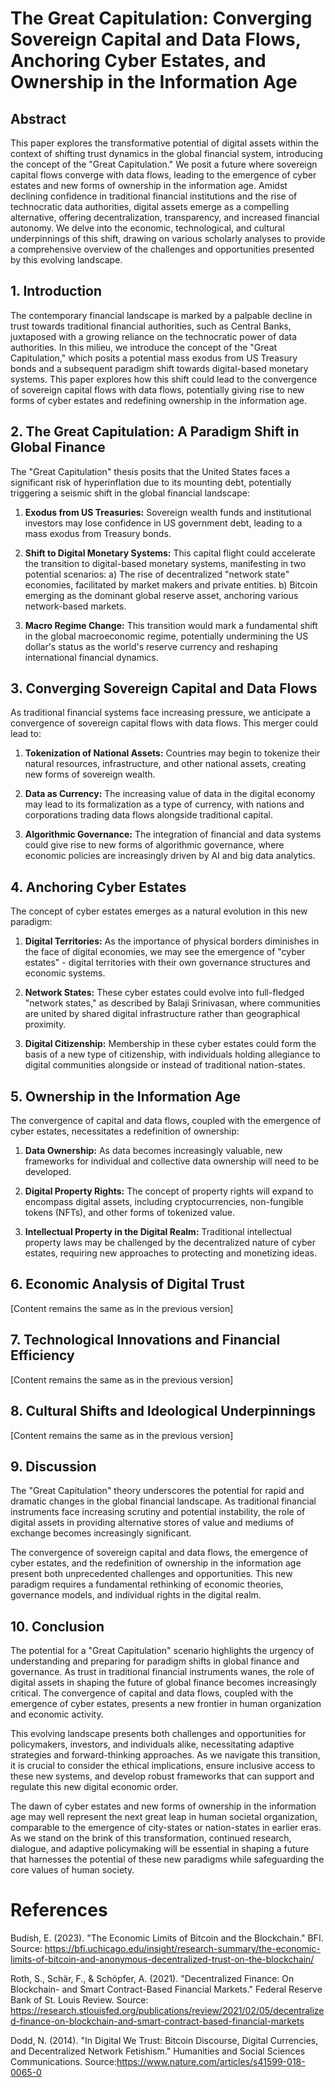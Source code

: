 # The Great Capitulation: Converging Sovereign Capital and Data Flows, Anchoring Cyber Estates, and Ownership in the Information Age

## Abstract

This paper explores the transformative potential of digital assets within the context of shifting trust dynamics in the global financial system, introducing the concept of the "Great Capitulation." We posit a future where sovereign capital flows converge with data flows, leading to the emergence of cyber estates and new forms of ownership in the information age. Amidst declining confidence in traditional financial institutions and the rise of technocratic data authorities, digital assets emerge as a compelling alternative, offering decentralization, transparency, and increased financial autonomy. We delve into the economic, technological, and cultural underpinnings of this shift, drawing on various scholarly analyses to provide a comprehensive overview of the challenges and opportunities presented by this evolving landscape.

## 1. Introduction

The contemporary financial landscape is marked by a palpable decline in trust towards traditional financial authorities, such as Central Banks, juxtaposed with a growing reliance on the technocratic power of data authorities. In this milieu, we introduce the concept of the "Great Capitulation," which posits a potential mass exodus from US Treasury bonds and a subsequent paradigm shift towards digital-based monetary systems. This paper explores how this shift could lead to the convergence of sovereign capital flows with data flows, potentially giving rise to new forms of cyber estates and redefining ownership in the information age.

## 2. The Great Capitulation: A Paradigm Shift in Global Finance

The "Great Capitulation" thesis posits that the United States faces a significant risk of hyperinflation due to its mounting debt, potentially triggering a seismic shift in the global financial landscape:

1. **Exodus from US Treasuries:** Sovereign wealth funds and institutional investors may lose confidence in US government debt, leading to a mass exodus from Treasury bonds.

2. **Shift to Digital Monetary Systems:** This capital flight could accelerate the transition to digital-based monetary systems, manifesting in two potential scenarios:
   a) The rise of decentralized "network state" economies, facilitated by market makers and private entities.
   b) Bitcoin emerging as the dominant global reserve asset, anchoring various network-based markets.

3. **Macro Regime Change:** This transition would mark a fundamental shift in the global macroeconomic regime, potentially undermining the US dollar's status as the world's reserve currency and reshaping international financial dynamics.

## 3. Converging Sovereign Capital and Data Flows

As traditional financial systems face increasing pressure, we anticipate a convergence of sovereign capital flows with data flows. This merger could lead to:

1. **Tokenization of National Assets:** Countries may begin to tokenize their natural resources, infrastructure, and other national assets, creating new forms of sovereign wealth.

2. **Data as Currency:** The increasing value of data in the digital economy may lead to its formalization as a type of currency, with nations and corporations trading data flows alongside traditional capital.

3. **Algorithmic Governance:** The integration of financial and data systems could give rise to new forms of algorithmic governance, where economic policies are increasingly driven by AI and big data analytics.

## 4. Anchoring Cyber Estates

The concept of cyber estates emerges as a natural evolution in this new paradigm:

1. **Digital Territories:** As the importance of physical borders diminishes in the face of digital economies, we may see the emergence of "cyber estates" - digital territories with their own governance structures and economic systems.

2. **Network States:** These cyber estates could evolve into full-fledged "network states," as described by Balaji Srinivasan, where communities are united by shared digital infrastructure rather than geographical proximity.

3. **Digital Citizenship:** Membership in these cyber estates could form the basis of a new type of citizenship, with individuals holding allegiance to digital communities alongside or instead of traditional nation-states.

## 5. Ownership in the Information Age

The convergence of capital and data flows, coupled with the emergence of cyber estates, necessitates a redefinition of ownership:

1. **Data Ownership:** As data becomes increasingly valuable, new frameworks for individual and collective data ownership will need to be developed.

2. **Digital Property Rights:** The concept of property rights will expand to encompass digital assets, including cryptocurrencies, non-fungible tokens (NFTs), and other forms of tokenized value.

3. **Intellectual Property in the Digital Realm:** Traditional intellectual property laws may be challenged by the decentralized nature of cyber estates, requiring new approaches to protecting and monetizing ideas.

## 6. Economic Analysis of Digital Trust

[Content remains the same as in the previous version]

## 7. Technological Innovations and Financial Efficiency

[Content remains the same as in the previous version]

## 8. Cultural Shifts and Ideological Underpinnings

[Content remains the same as in the previous version]

## 9. Discussion

The "Great Capitulation" theory underscores the potential for rapid and dramatic changes in the global financial landscape. As traditional financial instruments face increasing scrutiny and potential instability, the role of digital assets in providing alternative stores of value and mediums of exchange becomes increasingly significant.

The convergence of sovereign capital and data flows, the emergence of cyber estates, and the redefinition of ownership in the information age present both unprecedented challenges and opportunities. This new paradigm requires a fundamental rethinking of economic theories, governance models, and individual rights in the digital realm.

## 10. Conclusion

The potential for a "Great Capitulation" scenario highlights the urgency of understanding and preparing for paradigm shifts in global finance and governance. As trust in traditional financial instruments wanes, the role of digital assets in shaping the future of global finance becomes increasingly critical. The convergence of capital and data flows, coupled with the emergence of cyber estates, presents a new frontier in human organization and economic activity.

This evolving landscape presents both challenges and opportunities for policymakers, investors, and individuals alike, necessitating adaptive strategies and forward-thinking approaches. As we navigate this transition, it is crucial to consider the ethical implications, ensure inclusive access to these new systems, and develop robust frameworks that can support and regulate this new digital economic order.

The dawn of cyber estates and new forms of ownership in the information age may well represent the next great leap in human societal organization, comparable to the emergence of city-states or nation-states in earlier eras. As we stand on the brink of this transformation, continued research, dialogue, and adaptive policymaking will be essential in shaping a future that harnesses the potential of these new paradigms while safeguarding the core values of human society.

# References

Budish, E. (2023). "The Economic Limits of Bitcoin and the Blockchain." BFI. Source: https://bfi.uchicago.edu/insight/research-summary/the-economic-limits-of-bitcoin-and-anonymous-decentralized-trust-on-the-blockchain/

Roth, S., Schär, F., & Schöpfer, A. (2021). "Decentralized Finance: On Blockchain- and Smart Contract-Based Financial Markets." Federal Reserve Bank of St. Louis Review. Source: https://research.stlouisfed.org/publications/review/2021/02/05/decentralized-finance-on-blockchain-and-smart-contract-based-financial-markets

Dodd, N. (2014). "In Digital We Trust: Bitcoin Discourse, Digital Currencies, and Decentralized Network Fetishism." Humanities and Social Sciences Communications. Source:https://www.nature.com/articles/s41599-018-0065-0
